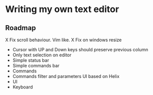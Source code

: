 # Writing my own text editor

## Roadmap

X Fix scroll behaviour. Vim like.
X Fix on windows resize

- Cursor with UP and Down keys should preserve previous column
- Only text selection on editor
- Simple status bar
- Simple commands bar
- Commands
- Commands filter and parameters UI based on Helix
- UI
- Keyboard
